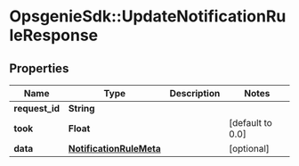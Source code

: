 # OpsgenieSdk::UpdateNotificationRuleResponse

## Properties
Name | Type | Description | Notes
------------ | ------------- | ------------- | -------------
**request_id** | **String** |  | 
**took** | **Float** |  | [default to 0.0]
**data** | [**NotificationRuleMeta**](NotificationRuleMeta.md) |  | [optional] 


